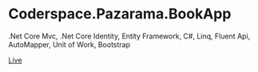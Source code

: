 # Coderspace.Pazarama.BookApp

.Net Core Mvc, .Net Core Identity, Entity Framework, C#, Linq, Fluent Api, AutoMapper, Unit of Work, Bootstrap

[Live](http://pazaramabookapp.somee.com/ "BookApp")
